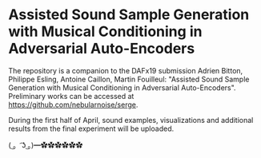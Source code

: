 # Assisted Sound Sample Generation with Musical Conditioning in Adversarial Auto-Encoders


The repository is a companion to the DAFx19 submission
Adrien Bitton, Philippe Esling, Antoine Caillon, Martin Fouilleul: "Assisted Sound Sample Generation with Musical Conditioning in Adversarial Auto-Encoders".
Preliminary works can be accessed at https://github.com/nebularnoise/serge.

During the first half of April, sound examples, visualizations and additional results from the final experiment will be uploaded.

( ͜。 ͡ʖ ͜。)━✿✿✿✿✿✿
